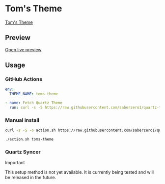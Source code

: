 # Tom's Theme

[Tom's Theme](https://tomkay.dev)

## Preview

[Open live preview](https://quartz-themes.github.io/toms-theme/)

## Usage

### GitHub Actions

```yaml
env:
  THEME_NAME: toms-theme
```

```yaml
- name: Fetch Quartz Theme
  run: curl -s -S https://raw.githubusercontent.com/saberzero1/quartz-themes/master/action.sh | bash -s -- $THEME_NAME
```

### Manual install

```bash
curl -s -S -o action.sh https://raw.githubusercontent.com/saberzero1/quartz-themes/master/action.sh

./action.sh toms-theme
```

### Quartz Syncer

> [!IMPORTANT]
> This setup method is not yet available. It is currently being tested and will be released in the future.
